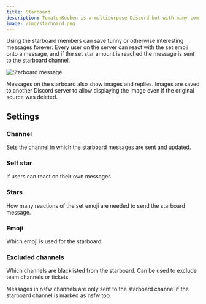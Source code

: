 ```yaml
---
title: Starboard
description: TomatenKuchen is a multipurpose Discord bot with many common and innovative features for your server. Explains the starboard feature and it's settings
image: /img/starboard.png
---
```


Using the starboard members can save funny or otherwise interesting messages forever: Every user on the server can react with the set emoji onto a message, and if the set star amount is reached the message is sent to the starboard channel.

![Starboard message](/img/starboard.png)

Messages on the starboard also show images and replies. Images are saved to another Discord server to allow displaying the image even if the original source was deleted.

## Settings

### Channel
Sets the channel in which the starboard messages are sent and updated.

### Self star
If users can react on their own messages.

### Stars
How many reactions of the set emoji are needed to send the starboard message.

### Emoji
Which emoji is used for the starboard.

### Excluded channels
Which channels are blacklisted from the starboard. Can be used to exclude team channels or tickets.

Messages in nsfw channels are only sent to the starboard channel if the starboard channel is marked as nsfw too.
